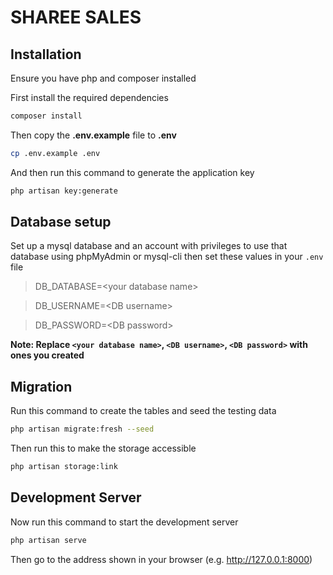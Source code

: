 # SHAREE SALES
## Installation

Ensure you have php and composer installed

First install the required dependencies
```sh
composer install
```

Then copy the **.env.example** file to **.env**
```sh
cp .env.example .env
```

And then run this command to generate the application key
```sh
php artisan key:generate
```

## Database setup
Set up a mysql database and an account with privileges to use that database using phpMyAdmin or mysql-cli then set these values in your `.env` file
>DB_DATABASE=&lt;your database name&gt;

>DB_USERNAME=&lt;DB username&gt;

>DB_PASSWORD=&lt;DB password&gt;

__Note: Replace `<your database name>`, `<DB username>`, `<DB password>` with ones you created__

## Migration

Run this command to create the tables and seed the testing data
```sh
php artisan migrate:fresh --seed
```

Then run this to make the storage accessible
```sh
php artisan storage:link
```

## Development Server

Now run this command to start the development server
```sh
php artisan serve
```

Then go to the address shown in your browser (e.g. http://127.0.0.1:8000)
